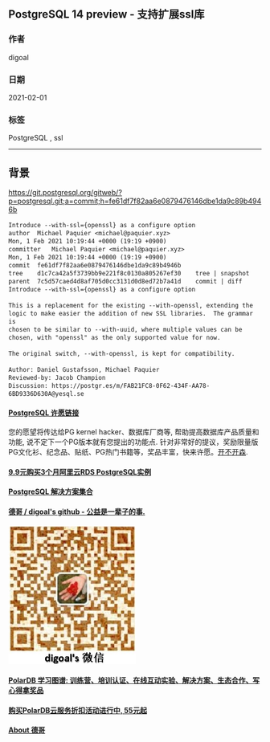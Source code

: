 ## PostgreSQL 14 preview - 支持扩展ssl库  
    
### 作者    
digoal    
    
### 日期    
2021-02-01     
    
### 标签    
PostgreSQL , ssl   
    
----    
    
## 背景  
https://git.postgresql.org/gitweb/?p=postgresql.git;a=commit;h=fe61df7f82aa6e0879476146dbe1da9c89b4946b  
    
```  
Introduce --with-ssl={openssl} as a configure option  
author	Michael Paquier <michael@paquier.xyz>	  
Mon, 1 Feb 2021 10:19:44 +0000 (19:19 +0900)  
committer	Michael Paquier <michael@paquier.xyz>	  
Mon, 1 Feb 2021 10:19:44 +0000 (19:19 +0900)  
commit	fe61df7f82aa6e0879476146dbe1da9c89b4946b  
tree	d1c7ca42a5f3739bb9e221f8c0130a805267ef30	tree | snapshot  
parent	7c5d57caed4d8af705d0cc3131d0d8ed72b7a41d	commit | diff  
Introduce --with-ssl={openssl} as a configure option  
  
This is a replacement for the existing --with-openssl, extending the  
logic to make easier the addition of new SSL libraries.  The grammar is  
chosen to be similar to --with-uuid, where multiple values can be  
chosen, with "openssl" as the only supported value for now.  
  
The original switch, --with-openssl, is kept for compatibility.  
  
Author: Daniel Gustafsson, Michael Paquier  
Reviewed-by: Jacob Champion  
Discussion: https://postgr.es/m/FAB21FC8-0F62-434F-AA78-6BD9336D630A@yesql.se  
```  
  
  
#### [PostgreSQL 许愿链接](https://github.com/digoal/blog/issues/76 "269ac3d1c492e938c0191101c7238216")
您的愿望将传达给PG kernel hacker、数据库厂商等, 帮助提高数据库产品质量和功能, 说不定下一个PG版本就有您提出的功能点. 针对非常好的提议，奖励限量版PG文化衫、纪念品、贴纸、PG热门书籍等，奖品丰富，快来许愿。[开不开森](https://github.com/digoal/blog/issues/76 "269ac3d1c492e938c0191101c7238216").  
  
  
#### [9.9元购买3个月阿里云RDS PostgreSQL实例](https://www.aliyun.com/database/postgresqlactivity "57258f76c37864c6e6d23383d05714ea")
  
  
#### [PostgreSQL 解决方案集合](https://yq.aliyun.com/topic/118 "40cff096e9ed7122c512b35d8561d9c8")
  
  
#### [德哥 / digoal's github - 公益是一辈子的事.](https://github.com/digoal/blog/blob/master/README.md "22709685feb7cab07d30f30387f0a9ae")
  
  
![digoal's wechat](../pic/digoal_weixin.jpg "f7ad92eeba24523fd47a6e1a0e691b59")
  
  
#### [PolarDB 学习图谱: 训练营、培训认证、在线互动实验、解决方案、生态合作、写心得拿奖品](https://www.aliyun.com/database/openpolardb/activity "8642f60e04ed0c814bf9cb9677976bd4")
  
  
#### [购买PolarDB云服务折扣活动进行中, 55元起](https://www.aliyun.com/activity/new/polardb-yunparter?userCode=bsb3t4al "e0495c413bedacabb75ff1e880be465a")
  
  
#### [About 德哥](https://github.com/digoal/blog/blob/master/me/readme.md "a37735981e7704886ffd590565582dd0")
  
